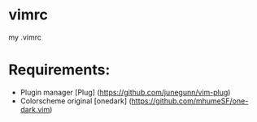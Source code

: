 # vimrc
my .vimrc

# Requirements:
* Plugin manager [Plug] (https://github.com/junegunn/vim-plug)
* Colorscheme original [onedark] (https://github.com/mhumeSF/one-dark.vim)
